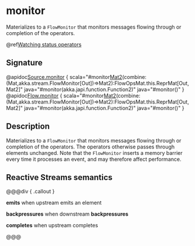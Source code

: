 # monitor

Materializes to a `FlowMonitor` that monitors messages flowing through or completion of the operators.

@ref[Watching status operators](../index.md#watching-status-operators)

## Signature

@apidoc[Source.monitor](Source) { scala="#monitor[Mat2]()(combine:(Mat,akka.stream.FlowMonitor[Out])=&gt;Mat2):FlowOpsMat.this.ReprMat[Out,Mat2]" java="#monitor(akka.japi.function.Function2)" java="#monitor()" }
@apidoc[Flow.monitor](Flow) { scala="#monitor[Mat2]()(combine:(Mat,akka.stream.FlowMonitor[Out])=&gt;Mat2):FlowOpsMat.this.ReprMat[Out,Mat2]" java="#monitor(akka.japi.function.Function2)" java="#monitor()" }


## Description

Materializes to a `FlowMonitor` that monitors messages flowing through or completion of the operators. The operators otherwise
passes through elements unchanged. Note that the `FlowMonitor` inserts a memory barrier every time it processes an
event, and may therefore affect performance.

## Reactive Streams semantics

@@@div { .callout }

**emits** when upstream emits an element

**backpressures** when downstream **backpressures**

**completes** when upstream completes

@@@

